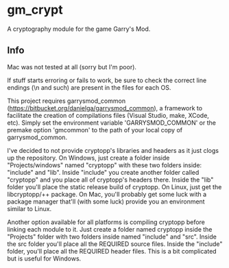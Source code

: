 gm_crypt
========

A cryptography module for the game Garry's Mod.

Info
-------

Mac was not tested at all (sorry but I'm poor).

If stuff starts erroring or fails to work, be sure to check the correct line endings (\n and such) are present in the files for each OS.

This project requires garrysmod_common (https://bitbucket.org/danielga/garrysmod_common), a framework to facilitate the creation of compilations files (Visual Studio, make, XCode, etc). Simply set the environment variable 'GARRYSMOD_COMMON' or the premake option 'gmcommon' to the path of your local copy of garrysmod_common.

I've decided to not provide cryptopp's libraries and headers as it just clogs up the repository. On Windows, just create a folder inside "Projects/windows" named "cryptopp" with these two folders inside: "include" and "lib". Inside "include" you create another folder called "cryptopp" and you place all of cryptopp's headers there. Inside the "lib" folder you'll place the static release build of cryptopp. On Linux, just get the libcryptopp/++ package. On Mac, you'll probably get some luck with a package manager that'll (with some luck) provide you an environment similar to Linux.

Another option available for all platforms is compiling cryptopp before linking each module to it. Just create a folder named cryptopp inside the "Projects" folder with two folders inside named "include" and "src". Inside the src folder you'll place all the REQUIRED source files. Inside the "include" folder, you'll place all the REQUIRED header files. This is a bit complicated but is useful for Windows.